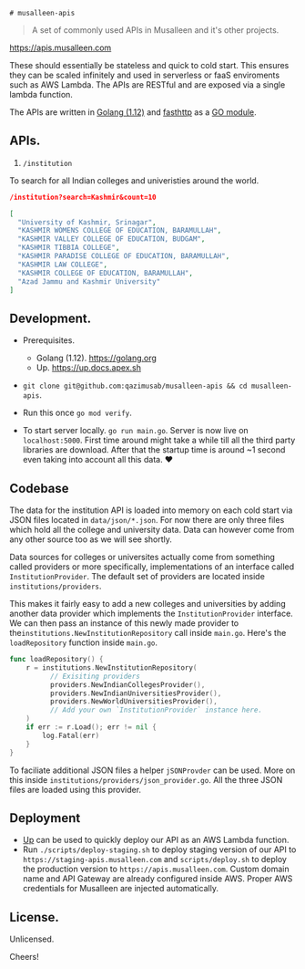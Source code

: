     # musalleen-apis

> A set of commonly used APIs in Musalleen and it's other projects. 

https://apis.musalleen.com

These should essentially be stateless and quick to cold start. This ensures they can be scaled infinitely and used in serverless or faaS enviroments such as AWS Lambda. The APIs are RESTful and are exposed via a single lambda function. 

The APIs are written in [Golang (1.12)](https://golang.org/) and [fasthttp](https://github.com/valyala/fasthttp) as a [GO module](https://blog.golang.org/using-go-modules).

## APIs.

1) `/institution` 

To search for all Indian colleges and univeristies around the world.
```json
/institution?search=Kashmir&count=10

[
  "University of Kashmir, Srinagar",
  "KASHMIR WOMENS COLLEGE OF EDUCATION, BARAMULLAH",
  "KASHMIR VALLEY COLLEGE OF EDUCATION, BUDGAM",
  "KASHMIR TIBBIA COLLEGE",
  "KASHMIR PARADISE COLLEGE OF EDUCATION, BARAMULLAH",
  "KASHMIR LAW COLLEGE",
  "KASHMIR COLLEGE OF EDUCATION, BARAMULLAH",
  "Azad Jammu and Kashmir University"
]
```

## Development.
* Prerequisites. 
    * Golang (1.12). https://golang.org
    * Up. https://up.docs.apex.sh

* `git clone git@github.com:qazimusab/musalleen-apis && cd musalleen-apis`.
* Run this once `go mod verify`.
* To start server locally. `go run main.go`. Server is now live on `localhost:5000`. First time around might take a while till all the third party libraries are download. After that the startup time is around ~1 second even taking into account all this data. ❤️

## Codebase
The data for the institution API is loaded into memory on each cold start via JSON files located in `data/json/*.json`. For now there are only three files which hold all the college and university data. Data can however come from any other source too as we will see shortly. 

Data sources for colleges or universites  actually come from something called providers or more specifically, implementations of an interface called `InstitutionProvider`. 
The default set of providers are located inside `institutions/providers`.

This makes it fairly easy to add a new colleges and universities by adding another data provider which implements the `InstitutionProvider` interface. We can then pass an instance of this newly made provider to the`institutions.NewInstitutionRepository` call inside `main.go`.
Here's the `loadRepository` function inside `main.go`.

```go
func loadRepository() {
	r = institutions.NewInstitutionRepository(
          // Exisiting providers
          providers.NewIndianCollegesProvider(),
          providers.NewIndianUniversitiesProvider(),
          providers.NewWorldUniversitiesProvider(),
          // Add your own `InstitutionProvider` instance here.
	)
	if err := r.Load(); err != nil {
		log.Fatal(err)
	}
}
```

To faciliate additional JSON files a helper `jSONProvder` can be used. More on this inside `institutions/providers/json_provider.go`. All the three JSON files are loaded using this provider. 

## Deployment
* [Up](https://up.docs.apex.sh/) can be used to quickly deploy our API as an AWS Lambda function.
* Run `./scripts/deploy-staging.sh` to deploy staging version of our API to `https://staging-apis.musalleen.com` and `scripts/deploy.sh` to deploy the production version to `https://apis.musalleen.com`. Custom domain name  and API Gateway are already configured inside AWS. Proper AWS credentials for Musalleen are injected automatically.

## License.
Unlicensed.

Cheers!